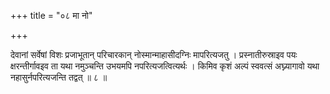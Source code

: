 +++
title = "०८ मा नो"

+++

देवानां सर्वेषां विशः प्रजाभूतान् परिचारकान् नोस्मान्माहासीदग्निः मापरित्यजतु । प्रस्नातीरुस्राइव पयः क्षरन्तीर्गावइव ता यथा नमुञ्चन्ति उभयमपि नपरित्यजत्वित्यर्थः । किमिव कृशं अल्पं स्ववत्सं अघ्न्यागावो यथा नहासुर्नपरित्यजन्ति तद्वत् ॥ ८ ॥